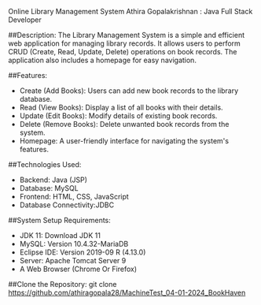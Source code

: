 Online Library Management System
Athira Gopalakrishnan : Java Full Stack Developer

##Description:
The Library Management System is a simple and efficient web application for managing library records. It allows users to perform CRUD (Create, Read, Update, Delete) operations on book records.
The application also includes a homepage for easy navigation.


##Features:
* Create (Add Books): Users can add new book records to the library database.
* Read (View Books): Display a list of all books with their details.
* Update (Edit Books): Modify details of existing book records.
* Delete (Remove Books): Delete unwanted book records from the system.
* Homepage: A user-friendly interface for navigating the system's features.


##Technologies Used:
* Backend: Java (JSP)
* Database: MySQL
* Frontend: HTML, CSS, JavaScript
* Database Connectivity:JDBC


##System Setup Requirements:
* JDK 11: Download JDK 11
* MySQL: Version 10.4.32-MariaDB 
* Eclipse IDE: Version 2019-09 R (4.13.0)
* Server: Apache Tomcat Server 9
* A Web Browser (Chrome Or Firefox)


##Clone the Repository:
git clone https://github.com/athiragopala28/MachineTest_04-01-2024_BookHaven
